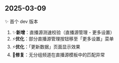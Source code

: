 ## 2025-03-09

✨ 首个 dev 版本

1. ✨**新增**：直播源测速校验（直播源管理 - 更多设置）
2. ⚡**优化**：部分直播源管理按钮移至「更多设置」菜单
3. ⚡**优化**：「更新数据」页面显示效果
4. 🐛**修复**：无分组频道在直播源模板中的匹配异常